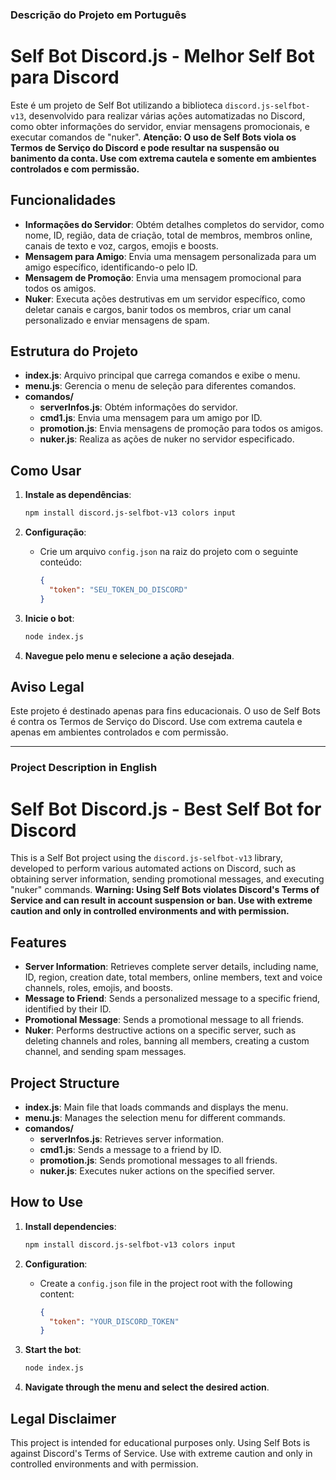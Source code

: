 ### Descrição do Projeto em Português

# Self Bot Discord.js - Melhor Self Bot para Discord

Este é um projeto de Self Bot utilizando a biblioteca `discord.js-selfbot-v13`, desenvolvido para realizar várias ações automatizadas no Discord, como obter informações do servidor, enviar mensagens promocionais, e executar comandos de "nuker". **Atenção: O uso de Self Bots viola os Termos de Serviço do Discord e pode resultar na suspensão ou banimento da conta. Use com extrema cautela e somente em ambientes controlados e com permissão.**

## Funcionalidades

- **Informações do Servidor**: Obtém detalhes completos do servidor, como nome, ID, região, data de criação, total de membros, membros online, canais de texto e voz, cargos, emojis e boosts.
- **Mensagem para Amigo**: Envia uma mensagem personalizada para um amigo específico, identificando-o pelo ID.
- **Mensagem de Promoção**: Envia uma mensagem promocional para todos os amigos.
- **Nuker**: Executa ações destrutivas em um servidor específico, como deletar canais e cargos, banir todos os membros, criar um canal personalizado e enviar mensagens de spam.

## Estrutura do Projeto

- **index.js**: Arquivo principal que carrega comandos e exibe o menu.
- **menu.js**: Gerencia o menu de seleção para diferentes comandos.
- **comandos/**
  - **serverInfos.js**: Obtém informações do servidor.
  - **cmd1.js**: Envia uma mensagem para um amigo por ID.
  - **promotion.js**: Envia mensagens de promoção para todos os amigos.
  - **nuker.js**: Realiza as ações de nuker no servidor especificado.

## Como Usar

1. **Instale as dependências**:
   ```bash
   npm install discord.js-selfbot-v13 colors input
   ```

2. **Configuração**:
   - Crie um arquivo `config.json` na raiz do projeto com o seguinte conteúdo:
     ```json
     {
       "token": "SEU_TOKEN_DO_DISCORD"
     }
     ```

3. **Inicie o bot**:
   ```bash
   node index.js
   ```

4. **Navegue pelo menu e selecione a ação desejada**.

## Aviso Legal

Este projeto é destinado apenas para fins educacionais. O uso de Self Bots é contra os Termos de Serviço do Discord. Use com extrema cautela e apenas em ambientes controlados e com permissão.

---

### Project Description in English

# Self Bot Discord.js - Best Self Bot for Discord

This is a Self Bot project using the `discord.js-selfbot-v13` library, developed to perform various automated actions on Discord, such as obtaining server information, sending promotional messages, and executing "nuker" commands. **Warning: Using Self Bots violates Discord's Terms of Service and can result in account suspension or ban. Use with extreme caution and only in controlled environments and with permission.**

## Features

- **Server Information**: Retrieves complete server details, including name, ID, region, creation date, total members, online members, text and voice channels, roles, emojis, and boosts.
- **Message to Friend**: Sends a personalized message to a specific friend, identified by their ID.
- **Promotional Message**: Sends a promotional message to all friends.
- **Nuker**: Performs destructive actions on a specific server, such as deleting channels and roles, banning all members, creating a custom channel, and sending spam messages.

## Project Structure

- **index.js**: Main file that loads commands and displays the menu.
- **menu.js**: Manages the selection menu for different commands.
- **comandos/**
  - **serverInfos.js**: Retrieves server information.
  - **cmd1.js**: Sends a message to a friend by ID.
  - **promotion.js**: Sends promotional messages to all friends.
  - **nuker.js**: Executes nuker actions on the specified server.

## How to Use

1. **Install dependencies**:
   ```bash
   npm install discord.js-selfbot-v13 colors input
   ```

2. **Configuration**:
   - Create a `config.json` file in the project root with the following content:
     ```json
     {
       "token": "YOUR_DISCORD_TOKEN"
     }
     ```

3. **Start the bot**:
   ```bash
   node index.js
   ```

4. **Navigate through the menu and select the desired action**.

## Legal Disclaimer

This project is intended for educational purposes only. Using Self Bots is against Discord's Terms of Service. Use with extreme caution and only in controlled environments and with permission.
